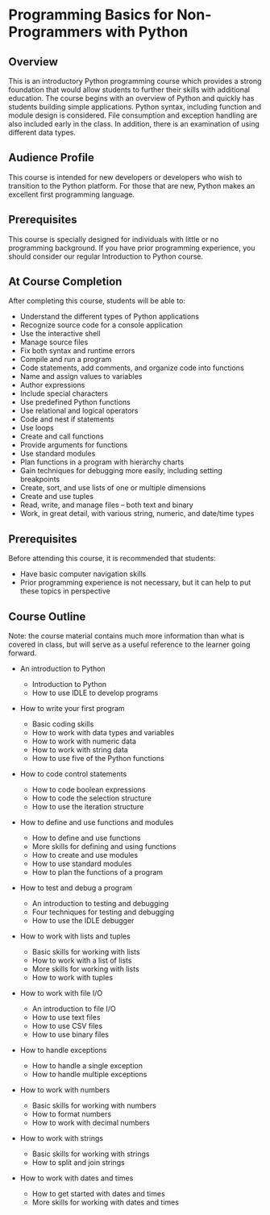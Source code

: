 # Programming Basics for Non-Programmers with Python

## Overview
This is an introductory Python programming course which provides a strong foundation that would allow students to further their skills with additional education. The course begins with an overview of Python and quickly has students building simple applications. Python syntax, including function and module design is considered. File consumption and exception handling are also included early in the class. In addition, there is an examination of using different data types.

## Audience Profile
This course is intended for new developers or developers who wish to transition to the Python platform. For those that are new, Python makes an excellent first programming language.

## Prerequisites
This course is specially designed for individuals with little or no programming background. If you have prior programming experience, you should consider our regular Introduction to Python course.

## At Course Completion
After completing this course, students will be able to:
- Understand the different types of Python applications
- Recognize source code for a console application
- Use the interactive shell
- Manage source files
- Fix both syntax and runtime errors
- Compile and run a program
- Code statements, add comments, and organize code into functions
- Name and assign values to variables
- Author expressions
- Include special characters
- Use predefined Python functions
- Use relational and logical operators
- Code and nest if statements
- Use loops
- Create and call functions
- Provide arguments for functions
- Use standard modules
- Plan functions in a program with hierarchy charts
- Gain techniques for debugging more easily, including setting breakpoints
- Create, sort, and use lists of one or multiple dimensions
- Create and use tuples
- Read, write, and manage files – both text and binary
- Work, in great detail, with various string, numeric, and date/time types

## Prerequisites
Before attending this course, it is recommended that students:
* Have basic computer navigation skills
* Prior programming experience is not necessary, but it can help to put these topics in perspective

## Course Outline
Note: the course material contains much more information than what is covered in class, but will serve as a useful reference to the learner going forward.

- An introduction to Python
  - Introduction to Python
  - How to use IDLE to develop programs

- How to write your first program
  - Basic coding skills
  - How to work with data types and variables
  - How to work with numeric data
  - How to work with string data
  - How to use five of the Python functions

- How to code control statements
  - How to code boolean expressions
  - How to code the selection structure
  - How to use the iteration structure

- How to define and use functions and modules
  - How to define and use functions
  - More skills for defining and using functions
  - How to create and use modules
  - How to use standard modules
  - How to plan the functions of a program

- How to test and debug a program
  - An introduction to testing and debugging
  - Four techniques for testing and debugging
  - How to use the IDLE debugger

- How to work with lists and tuples
  - Basic skills for working with lists
  - How to work with a list of lists
  - More skills for working with lists
  - How to work with tuples

- How to work with file I/O
  - An introduction to file I/O
  - How to use text files
  - How to use CSV files
  - How to use binary files

- How to handle exceptions
  - How to handle a single exception
  - How to handle multiple exceptions

- How to work with numbers
  - Basic skills for working with numbers
  - How to format numbers
  - How to work with decimal numbers

- How to work with strings
  - Basic skills for working with strings
  - How to split and join strings

- How to work with dates and times
  - How to get started with dates and times
  - More skills for working with dates and times
